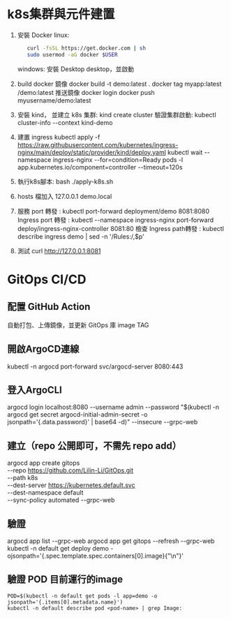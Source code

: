 # k8s集群與元件建置

1. 安裝 Docker
   linux:

   ```bash
      curl -fsSL https://get.docker.com | sh
      sudo usermod -aG docker $USER
   ```

   windows: 安裝 Desktop desktop，並啟動
2. build docker 鏡像
   docker build -t demo:latest .
   docker tag myapp:latest <dockerhub-username>/demo:latest
   推送鏡像
   docker login
   docker push myusername/demo:latest
3. 安裝 kind，
   並建立 k8s 集群: kind create cluster
   驗證集群啟動: kubectl cluster-info --context kind-demo
4. 建置 ingress
   kubectl apply -f https://raw.githubusercontent.com/kubernetes/ingress-nginx/main/deploy/static/provider/kind/deploy.yaml
   kubectl wait --namespace ingress-nginx --for=condition=Ready pods -l app.kubernetes.io/component=controller --timeout=120s
5. 執行k8s腳本:
   bash ./apply-k8s.sh
6. hosts 檔加入
   127.0.0.1 demo.local
7. 服務 port 轉發 : kubectl port-forward deployment/demo 8081:8080
   Ingress port 轉發 : kubectl --namespace ingress-nginx port-forward deploy/ingress-nginx-controller 8081:80
   檢查 Ingress path轉發 : kubectl describe ingress demo | sed -n '/Rules:/,$p'
8. 測試 curl http://127.0.0.1:8081

# GitOps CI/CD

## 配置 GitHub Action

自動打包、上傳鏡像，並更新 GitOps 庫 image TAG

## 開啟ArgoCD連線

kubectl -n argocd port-forward svc/argocd-server 8080:443

## 登入ArgoCLI

argocd login localhost:8080 --username admin
--password "$(kubectl -n argocd get secret argocd-initial-admin-secret -o jsonpath='{.data.password}' | base64 -d)"
--insecure --grpc-web

## 建立（repo 公開即可，不需先 repo add）

argocd app create gitops \
  --repo https://github.com/Lilin-Li/GitOps.git \
  --path k8s \
  --dest-server https://kubernetes.default.svc \
  --dest-namespace default \
  --sync-policy automated --grpc-web

## 驗證
argocd app list --grpc-web
argocd app get gitops --refresh --grpc-web
kubectl -n default get deploy demo -ojsonpath='{.spec.template.spec.containers[0].image}{"\n"}'

## 驗證 POD 目前運行的image
```
POD=$(kubectl -n default get pods -l app=demo -o jsonpath='{.items[0].metadata.name}')
kubectl -n default describe pod <pod-name> | grep Image:
```
